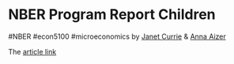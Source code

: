 # NBER Program Report Children
#NBER #econ5100 #microeconomics
by [Janet Currie](https://www.nber.org/people/janet_currie) & [Anna Aizer](https://www.nber.org/people/anna_aizer)

The [article link](https://www.nber.org/reporter/2016number4/program-report-children)

